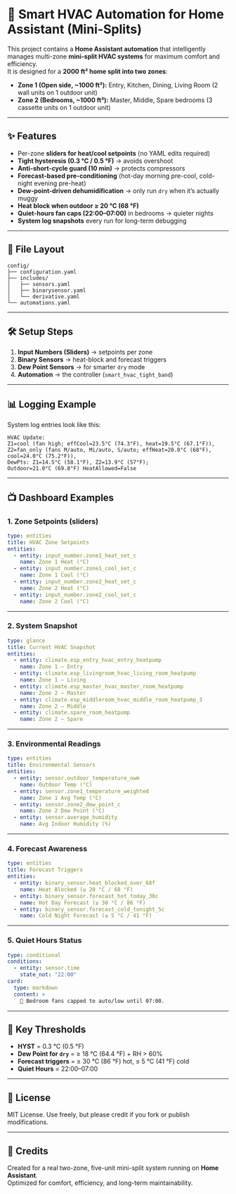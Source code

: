 # 🏡 Smart HVAC Automation for Home Assistant (Mini-Splits)

This project contains a **Home Assistant automation** that intelligently manages multi-zone **mini-split HVAC systems** for maximum comfort and efficiency.  
It is designed for a **2000 ft² home split into two zones**:

- **Zone 1 (Open side, ~1000 ft²):** Entry, Kitchen, Dining, Living Room (2 wall units on 1 outdoor unit)  
- **Zone 2 (Bedrooms, ~1000 ft²):** Master, Middle, Spare bedrooms (3 cassette units on 1 outdoor unit)  

---

## ✨ Features
- Per-zone **sliders for heat/cool setpoints** (no YAML edits required)  
- **Tight hysteresis (0.3 °C / 0.5 °F)** → avoids overshoot  
- **Anti-short-cycle guard (10 min)** → protects compressors  
- **Forecast-based pre-conditioning** (hot-day morning pre-cool, cold-night evening pre-heat)  
- **Dew-point-driven dehumidification** → only run `dry` when it’s actually muggy  
- **Heat block when outdoor ≥ 20 °C (68 °F)**  
- **Quiet-hours fan caps (22:00–07:00)** in bedrooms → quieter nights  
- **System log snapshots** every run for long-term debugging  

---

## 📂 File Layout
```
config/
├── configuration.yaml
├── includes/
│   ├── sensors.yaml
│   ├── binarysensor.yaml
│   └── derivative.yaml
└── automations.yaml
```

---

## 🛠️ Setup Steps
1. **Input Numbers (Sliders)** → setpoints per zone  
2. **Binary Sensors** → heat-block and forecast triggers  
3. **Dew Point Sensors** → for smarter `dry` mode  
4. **Automation** → the controller (`smart_hvac_tight_band`)  

---

## 📊 Logging Example
System log entries look like this:

```
HVAC Update:
Z1=cool (fan high; effCool=23.5°C (74.3°F), heat=19.5°C (67.1°F)),
Z2=fan_only (fans M/auto, Mi/auto, S/auto; effHeat=20.0°C (68°F), cool=24.0°C (75.2°F)),
DewPts: Z1=14.5°C (58.1°F), Z2=13.9°C (57°F);
Outdoor=21.0°C (69.8°F) HeatAllowed=False
```

---

## 📺 Dashboard Examples

### 1. Zone Setpoints (sliders)
```yaml
type: entities
title: HVAC Zone Setpoints
entities:
  - entity: input_number.zone1_heat_set_c
    name: Zone 1 Heat (°C)
  - entity: input_number.zone1_cool_set_c
    name: Zone 1 Cool (°C)
  - entity: input_number.zone2_heat_set_c
    name: Zone 2 Heat (°C)
  - entity: input_number.zone2_cool_set_c
    name: Zone 2 Cool (°C)
```

---

### 2. System Snapshot
```yaml
type: glance
title: Current HVAC Snapshot
entities:
  - entity: climate.esp_entry_hvac_entry_heatpump
    name: Zone 1 – Entry
  - entity: climate.esp_livingroom_hvac_living_room_heatpump
    name: Zone 1 – Living
  - entity: climate.esp_master_hvac_master_room_heatpump
    name: Zone 2 – Master
  - entity: climate.esp_middleroom_hvac_middle_room_heatpump_3
    name: Zone 2 – Middle
  - entity: climate.spare_room_heatpump
    name: Zone 2 – Spare
```

---

### 3. Environmental Readings
```yaml
type: entities
title: Environmental Sensors
entities:
  - entity: sensor.outdoor_temperature_owm
    name: Outdoor Temp (°C)
  - entity: sensor.zone1_temperature_weighted
    name: Zone 1 Avg Temp (°C)
  - entity: sensor.zone2_dew_point_c
    name: Zone 2 Dew Point (°C)
  - entity: sensor.average_humidity
    name: Avg Indoor Humidity (%)
```

---

### 4. Forecast Awareness
```yaml
type: entities
title: Forecast Triggers
entities:
  - entity: binary_sensor.heat_blocked_over_68f
    name: Heat Blocked (≥ 20 °C / 68 °F)
  - entity: binary_sensor.forecast_hot_today_30c
    name: Hot Day Forecast (≥ 30 °C / 86 °F)
  - entity: binary_sensor.forecast_cold_tonight_5c
    name: Cold Night Forecast (≤ 5 °C / 41 °F)
```

---

### 5. Quiet Hours Status
```yaml
type: conditional
conditions:
  - entity: sensor.time
    state_not: "22:00"
card:
  type: markdown
  content: >
    🌙 Bedroom fans capped to auto/low until 07:00.
```

---

## 🔧 Key Thresholds
- **HYST** = 0.3 °C (0.5 °F)  
- **Dew Point for `dry`** = ≥ 18 °C (64.4 °F) + RH > 60%  
- **Forecast triggers** = ≥ 30 °C (86 °F) hot, ≤ 5 °C (41 °F) cold  
- **Quiet Hours** = 22:00–07:00  

---

## 📜 License
MIT License. Use freely, but please credit if you fork or publish modifications.

---

## 🙏 Credits
Created for a real two-zone, five-unit mini-split system running on **Home Assistant**.  
Optimized for comfort, efficiency, and long-term maintainability.
